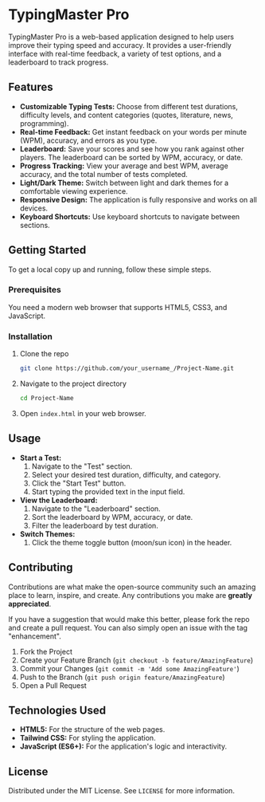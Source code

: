 # TypingMaster Pro

TypingMaster Pro is a web-based application designed to help users improve their typing speed and accuracy. It provides a user-friendly interface with real-time feedback, a variety of test options, and a leaderboard to track progress.

## Features

*   **Customizable Typing Tests:** Choose from different test durations, difficulty levels, and content categories (quotes, literature, news, programming).
*   **Real-time Feedback:** Get instant feedback on your words per minute (WPM), accuracy, and errors as you type.
*   **Leaderboard:** Save your scores and see how you rank against other players. The leaderboard can be sorted by WPM, accuracy, or date.
*   **Progress Tracking:** View your average and best WPM, average accuracy, and the total number of tests completed.
*   **Light/Dark Theme:** Switch between light and dark themes for a comfortable viewing experience.
*   **Responsive Design:** The application is fully responsive and works on all devices.
*   **Keyboard Shortcuts:** Use keyboard shortcuts to navigate between sections.

## Getting Started

To get a local copy up and running, follow these simple steps.

### Prerequisites

You need a modern web browser that supports HTML5, CSS3, and JavaScript.

### Installation

1.  Clone the repo
    ```sh
    git clone https://github.com/your_username_/Project-Name.git
    ```
2.  Navigate to the project directory
    ```sh
    cd Project-Name
    ```
3.  Open `index.html` in your web browser.

## Usage

*   **Start a Test:**
    1.  Navigate to the "Test" section.
    2.  Select your desired test duration, difficulty, and category.
    3.  Click the "Start Test" button.
    4.  Start typing the provided text in the input field.
*   **View the Leaderboard:**
    1.  Navigate to the "Leaderboard" section.
    2.  Sort the leaderboard by WPM, accuracy, or date.
    3.  Filter the leaderboard by test duration.
*   **Switch Themes:**
    1.  Click the theme toggle button (moon/sun icon) in the header.

## Contributing

Contributions are what make the open-source community such an amazing place to learn, inspire, and create. Any contributions you make are **greatly appreciated**.

If you have a suggestion that would make this better, please fork the repo and create a pull request. You can also simply open an issue with the tag "enhancement".

1.  Fork the Project
2.  Create your Feature Branch (`git checkout -b feature/AmazingFeature`)
3.  Commit your Changes (`git commit -m 'Add some AmazingFeature'`)
4.  Push to the Branch (`git push origin feature/AmazingFeature`)
5.  Open a Pull Request

## Technologies Used

*   **HTML5:** For the structure of the web pages.
*   **Tailwind CSS:** For styling the application.
*   **JavaScript (ES6+):** For the application's logic and interactivity.

## License

Distributed under the MIT License. See `LICENSE` for more information.
